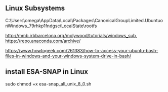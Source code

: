 ## Linux Subsystems
C:\Users\omega\AppData\Local\Packages\CanonicalGroupLimited.UbuntuonWindows_79rhkp1fndgsc\LocalState\rootfs

http://mmb.irbbarcelona.org/molywood/tutorials/windows_sub, https://repo.anaconda.com/archive/

https://www.howtogeek.com/261383/how-to-access-your-ubuntu-bash-files-in-windows-and-your-windows-system-drive-in-bash/

## install ESA-SNAP in Linux
sudo chmod +x esa-snap_all_unix_8_0.sh